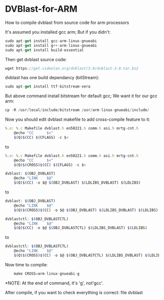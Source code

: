 # DVBlast-for-ARM
How to compile dvblast from source code for arm processors


It's assumed you installed gcc arm; But if you didn't:
```javascript
sudo apt-get install gcc-arm-linux-gnueabi
sudo apt-get install g++-arm-linux-gnueabi
sudo apt-get install build-essential
```
Then get dvblast source code:
```javascript
wget https://get.videolan.org/dvblast/3.0/dvblast-3.0.tar.bz2
```
dvblast has one build dependancy (bitStream):
```javascript
sudo apt-get install ttf-bitstream-vera
```
But above command install bitstream for default gcc; We want it for our gcc arm:
```javascript
cp -R /usr/local/include/bitstream /usr/arm-linux-gnueabi/include/
```
Now you should edit dvblast makefile to add cross-compile feature to it:
```javascript
%.o: %.c Makefile dvblast.h en50221.h comm.h asi.h mrtg-cnt.h
	@echo "CC      $<"
	$(Q)$(CC) $(CFLAGS) -c $<
```
to
```javascript
%.o: %.c Makefile dvblast.h en50221.h comm.h asi.h mrtg-cnt.h
	@echo "CC      $<"
	$(Q)$(CROSS)$(CC) $(CFLAGS) -c $<
```

```javascript
dvblast: $(OBJ_DVBLAST)
	@echo "LINK    $@"
	$(Q)$(CC) -o $@ $(OBJ_DVBLAST) $(LDLIBS_DVBLAST) $(LDLIBS)
```
to
```javascript
dvblast: $(OBJ_DVBLAST)
	@echo "LINK    $@"
	$(Q)$(CROSS)$(CC) -o $@ $(OBJ_DVBLAST) $(LDLIBS_DVBLAST) $(LDLIBS)
```

```javascript
dvblastctl: $(OBJ_DVBLASTCTL)
	@echo "LINK    $@"
	$(Q)$(CC) -o $@ $(OBJ_DVBLASTCTL) $(LDLIBS_DVBLAST) $(LDLIBS)
```
to
```javascript
dvblastctl: $(OBJ_DVBLASTCTL)
	@echo "LINK    $@"
	$(Q)$(CROSS)$(CC) -o $@ $(OBJ_DVBLASTCTL) $(LDLIBS_DVBLAST) $(LDLIBS)
```

Now time to compile:
```javascript
	make CROSS=arm-linux-gnueabi-g
```
*NOTE:
At the end of command, it's 'g', not'gcc'.

After compile, if you want to check everything is correct:
file dvblast
